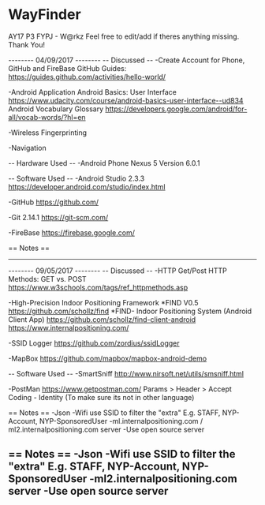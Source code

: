 # WayFinder
AY17 P3 FYPJ  - W@rkz
Feel free to edit/add if theres anything missing. Thank You!

-------- 04/09/2017  --------
-- Discussed  --
-Create Account for Phone, GitHub and FireBase
GitHub Guides:
https://guides.github.com/activities/hello-world/

-Android Application
Android Basics: User Interface
https://www.udacity.com/course/android-basics-user-interface--ud834
Android Vocabulary Glossary
https://developers.google.com/android/for-all/vocab-words/?hl=en

-Wireless Fingerprinting

-Navigation

-- Hardware Used  --
-Android Phone Nexus 5 Version 6.0.1

-- Software Used --
-Android Studio 2.3.3
https://developer.android.com/studio/index.html

-GitHub
https://github.com/

-Git 2.14.1
https://git-scm.com/

-FireBase
https://firebase.google.com/

== Notes ==

--------------------------------

-------- 09/05/2017 --------
-- Discussed  --
-HTTP Get/Post
HTTP Methods: GET vs. POST
https://www.w3schools.com/tags/ref_httpmethods.asp

-High-Precision Indoor Positioning Framework
*FIND V0.5
https://github.com/schollz/find
*FIND- Indoor Positioning System (Android Client App)
https://github.com/schollz/find-client-android
https://www.internalpositioning.com/

-SSID Logger
https://github.com/zordius/ssidLogger

-MapBox
https://github.com/mapbox/mapbox-android-demo

-- Software Used  --
-SmartSniff
http://www.nirsoft.net/utils/smsniff.html

-PostMan
https://www.getpostman.com/
Params > Header > Accept Coding  - Identity (To make sure its not in other language)

== Notes ==
-Json
-Wifi use SSID to filter the "extra" E.g. STAFF, NYP-Account, NYP-SponsoredUser
-ml.internalpositioning.com / ml2.internalpositioning.com server
-Use open source server

== Notes ==
-Json
-Wifi use SSID to filter the "extra" E.g. STAFF, NYP-Account, NYP-SponsoredUser
-ml2.internalpositioning.com server 
-Use open source server
--------------------------------
